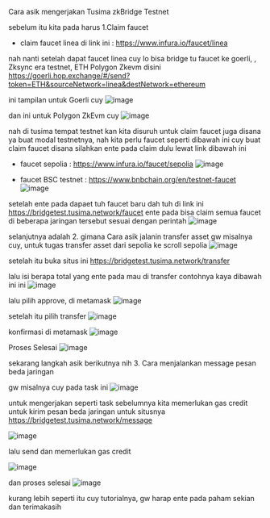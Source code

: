 Cara asik mengerjakan Tusima zkBridge Testnet

sebelum itu kita pada harus
1.Claim faucet

- claim faucet linea di link ini : https://www.infura.io/faucet/linea


nah nanti setelah dapat faucet linea cuy lo  bisa bridge tu faucet ke goerli, , Zksync era testnet, ETH Polygon Zkevm disini
https://goerli.hop.exchange/#/send?token=ETH&sourceNetwork=linea&destNetwork=ethereum


ini tampilan untuk Goerli cuy
![image](https://github.com/honokatsuji/TusimazkBridgeTestnet/assets/155536239/60263136-1ca0-47af-b6b7-6c368e293e46)

dan ini untuk Polygon ZkEvm  cuy
![image](https://github.com/honokatsuji/TusimazkBridgeTestnet/assets/155536239/bbbb82d4-703d-4335-b7ac-5986a1675432)

nah di tusima tempat testnet kan kita disuruh untuk claim faucet juga disana ya buat modal testnetnya, nah kita perlu faucet seperti dibawah ini cuy buat claim faucet disana silahkan ente pada claim dulu lewat link dibawah ini
- faucet sepolia : https://www.infura.io/faucet/sepolia
![image](https://github.com/honokatsuji/TusimazkBridgeTestnet/assets/155536239/5362629b-e9df-4ac7-a89a-129fbba104b7)


- faucet BSC testnet : https://www.bnbchain.org/en/testnet-faucet
![image](https://github.com/honokatsuji/TusimazkBridgeTestnet/assets/155536239/78f0a9ab-a015-4eab-b91e-9a6e8f9712ff)

setelah ente pada dapaet tuh faucet baru dah tuh di link ini https://bridgetest.tusima.network/faucet 
ente pada bisa claim semua faucet di beberapa jaringan tersebut sesuai dengan perintah
![image](https://github.com/honokatsuji/TusimazkBridgeTestnet/assets/155536239/4e9778bc-eb5a-462d-88dd-85f6f3322ea8)

selanjutnya adalah 
2. gimana Cara asik jalanin transfer asset
gw  misalnya cuy, untuk tugas transfer asset dari sepolia ke scroll sepolia
![image](https://github.com/honokatsuji/TusimazkBridgeTestnet/assets/155536239/0f7d3869-42b2-41eb-8a6d-19938b239c63)

setelah itu buka situs ini 
https://bridgetest.tusima.network/transfer

lalu isi berapa total yang ente pada mau di transfer contohnya kaya dibawah ini ini
![image](https://github.com/honokatsuji/TusimazkBridgeTestnet/assets/155536239/b28b62c0-d421-452a-bff1-4c26f8e4bd30)

lalu pilih approve, di metamask
![image](https://github.com/honokatsuji/TusimazkBridgeTestnet/assets/155536239/05e77ab7-436b-4d91-af9b-8af07731b3b3)

setelah itu pilih transfer
![image](https://github.com/honokatsuji/TusimazkBridgeTestnet/assets/155536239/427dccdc-1988-4a91-910f-937bf061ffff)

konfirmasi di metamask
![image](https://github.com/honokatsuji/TusimazkBridgeTestnet/assets/155536239/7f22e940-5085-4cf5-9076-939ea1932483)

Proses Selesai
![image](https://github.com/honokatsuji/TusimazkBridgeTestnet/assets/155536239/a564a860-736a-4f20-8606-46d32c545c91)

sekarang langkah asik berikutnya nih 
3. Cara menjalankan message pesan beda jaringan

gw misalnya cuy pada task ini
![image](https://github.com/honokatsuji/TusimazkBridgeTestnet/assets/155536239/11c53136-faa9-4b0b-8d1b-ea23ddc44bda)

untuk mengerjakan seperti task sebelumnya kita memerlukan gas credit untuk kirim pesan beda jaringan
untuk situsnya https://bridgetest.tusima.network/message

![image](https://github.com/honokatsuji/TusimazkBridgeTestnet/assets/155536239/6d171a3c-7029-4eda-920c-0458d7deeb50)

lalu send dan memerlukan gas credit

![image](https://github.com/honokatsuji/TusimazkBridgeTestnet/assets/155536239/4e4e8fbe-1c54-437d-8e27-4493be410235)

dan proses selesai
![image](https://github.com/honokatsuji/TusimazkBridgeTestnet/assets/155536239/c8168ca2-6d27-4d88-900d-acdd903f46e8)

kurang lebih seperti itu cuy tutorialnya, gw harap ente pada paham sekian dan terimakasih
